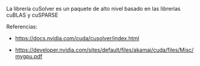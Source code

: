 La librería cuSolver es un paquete de alto nivel basado en las librerías cuBLAS y cuSPARSE

Referencias:

* https://docs.nvidia.com/cuda/cusolver/index.html

* https://developer.nvidia.com/sites/default/files/akamai/cuda/files/Misc/mygpu.pdf
